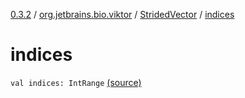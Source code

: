 [0.3.2](../../index.md) / [org.jetbrains.bio.viktor](../index.md) / [StridedVector](index.md) / [indices](.)

# indices

`val indices: IntRange` [(source)](https://github.com/JetBrains-Research/viktor/blob/0.3.2/src/main/kotlin/org/jetbrains/bio/viktor/StridedVector.kt#L50)